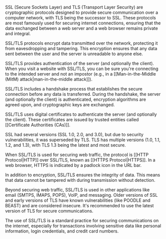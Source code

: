 SSL (Secure Sockets Layer) and TLS (Transport Layer Security) are cryptographic protocols designed to provide secure communication over a computer network, with TLS being the successor to SSL. These protocols are most famously used for securing internet connections, ensuring that the data exchanged between a web server and a web browser remains private and integral.

SSL/TLS protocols encrypt data transmitted over the network, protecting it from eavesdropping and tampering. This encryption ensures that any data sent between the user and the server is unreadable to anyone else.

SSL/TLS provides authentication of the server (and optionally the client). When you visit a website with SSL/TLS, you can be sure you're connecting to the intended server and not an impostor (e.g., in a [[Man-in-the-Middle (MitM) attack|man-in-the-middle attack]]).

SSL/TLS includes a handshake process that establishes the secure connection before any data is transferred. During the handshake, the server (and optionally the client) is authenticated, encryption algorithms are agreed upon, and cryptographic keys are exchanged.

SSL/TLS uses digital certificates to authenticate the server (and optionally the client). These certificates are issued by trusted entities called [[Certificate Authorities (CAs)]].

SSL had several versions (SSL 1.0, 2.0, and 3.0), but due to security vulnerabilities, it was superseded by TLS. TLS has multiple versions (1.0, 1.1, 1.2, and 1.3), with TLS 1.3 being the latest and most secure.

When SSL/TLS is used for securing web traffic, the protocol is [[HTTP Protocol|HTTP]] over SSL/TLS, known as [[HTTPS Protocol|HTTPS]]. In a web browser, HTTPS is indicated by a padlock icon in the URL bar.

In addition to encryption, SSL/TLS ensures the integrity of data. This means that data cannot be tampered with during transmission without detection. 

Beyond securing web traffic, SSL/TLS is used in other applications like email (SMTPS, IMAPS, POPS), VoIP, and messaging. Older versions of SSL and early versions of TLS have known vulnerabilities (like POODLE and BEAST) and are considered insecure. It's recommended to use the latest version of TLS for secure communications.

The use of SSL/TLS is a standard practice for securing communications on the internet, especially for transactions involving sensitive data like personal information, login credentials, and credit card numbers.
